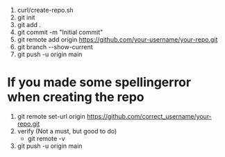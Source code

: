 1. curl/create-repo.sh <args>
2. git init
3. git add .
4. git commit -m "Initial commit"
5. git remote add origin https://github.com/your-username/your-repo.git
6. git branch --show-current
7. git push -u origin main

# If you made some spellingerror when creating the repo
1. git remote set-url origin https://github.com/correct_username/your-repo.git
2. verify (Not a must, but good to do)
    * git remote -v
3. git push -u origin main

